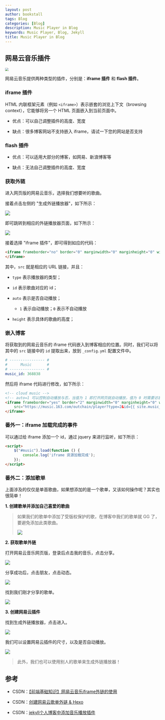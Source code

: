 ```yaml
---
layout: post
author: bookstall
tags: Blog
categories: [Blog]
description: Music Player in Blog
keywords: Music Player, Blog, Jekyll
title: Music Player in Blog
---
```


## 网易云音乐插件

<img src="https://th.bing.com/th/id/R.665f292e1512baa3f2db77850f6cb272?rik=HIBDwKhcvX7RgA&pid=ImgRaw&r=0" style="zoom:67%;" />

网易云音乐提供两种类型的插件，分别是：**iframe 插件** 和 **flash 插件**。

### iframe 插件

HTML 内联框架元素（例如 `<iframe>`）表示嵌套的浏览上下文（browsing context），它能够将另一个 HTML 页面嵌入到当前页面中。

- 优点：可以自己调整插件的高度、宽度

- 缺点：很多博客网站不支持嵌入 iframe，请试一下您的网站是否支持

### flash 插件

- 优点：可以适用大部分的博客，如网易、新浪博客等

- 缺点：无法自己调整插件的高度、宽度

### 获取外链

进入网页版的网易云音乐，选择我们想要听的歌曲。

接着点击左侧的 "生成外链播放器"，如下所示：

![](https://img-blog.csdnimg.cn/5a9bf8efe62a4ff1a7397d7bcf851278.png)

即可跳转到相应的外链播放器页面，如下所示：

![](https://img-blog.csdnimg.cn/4cc5dd4154e94ec99069151a9b048de0.png)

接着选择 "iframe 插件"，即可得到如应的代码：

```html
<iframe frameborder="no" border="0" marginwidth="0" marginheight="0" width=330 height=86 src="//music.163.com/outchain/player?type=2&id=1366216050&auto=1&height=66">
</iframe>
```

其中，`src` 就是相应的 URL 链接，并且：

- `type` 表示播放器的类型；

- `id` 表示歌曲对应的 id；

- `auto` 表示是否自动播放；

  - `1` 表示自动播放；`0` 表示不自动播放

- `height` 表示具体的歌曲的高度；


### 嵌入博客

将获取到的网易云音乐的 iframe 代码嵌入到博客相应的位置。同时，我们可以将其中的 `src` 链接中的 `id` 提取出来，放到 `_config.yml` 配置文件中。

```yml
# ---------------- #
#      Music       #
# ---------------- #
music_id: 368838
```

然后将 iframe 代码进行修改，如下所示：

```html
<!-- cloud music -->
<!-- auto=1 可以控制自动播放与否，当值为 1 即打开网页就自动播放，值为 0 时需要访客手动点击播放 -->
<iframe frameborder="yes" border="2" marginwidth="0" marginheight="0" width=330 height=86
    src="https://music.163.com/outchain/player?type=2&id={{ site.music_id }}&auto=0&height=66" id="music">
</iframe>
```

### 番外一：iframe 加载完成的事件

可以通过给 iframe 添加一个 id，通过 jquery 来进行监听，如下所示：

```html
<script>
    $("#music").load(function () {
        console.log('iframe 资源加载完成');
    });
</script>
```

### 番外二：添加歌单

上面涉及的仅仅是单首歌曲，如果想添加的是一个歌单，又该如何操作呢？其实也很简单！

**1. 创建歌单并添加自己喜爱的歌曲**

> 如果我们的歌单中添加了受版权保护的歌，在博客中我们的歌单就 GG 了，要避免添加此类歌曲。
> 
> ![](https://img-blog.csdnimg.cn/20200409024747754.png?x-oss-process=image/watermark,type_ZmFuZ3poZW5naGVpdGk,shadow_10,text_aHR0cHM6Ly9ibG9nLmNzZG4ubmV0L3FxXzM5NzIwNTk0,size_16,color_FFFFFF,t_70#pic_center)

**2. 获取歌单外链**

打开网易云音乐网页版，登录后点击我的音乐，点击分享。

![](https://img-blog.csdnimg.cn/20200409024829980.png?x-oss-process=image/watermark,type_ZmFuZ3poZW5naGVpdGk,shadow_10,text_aHR0cHM6Ly9ibG9nLmNzZG4ubmV0L3FxXzM5NzIwNTk0,size_16,color_FFFFFF,t_70#pic_center)

分享成功后，点击朋友，点击动态。

![](https://img-blog.csdnimg.cn/20200409024949613.png?x-oss-process=image/watermark,type_ZmFuZ3poZW5naGVpdGk,shadow_10,text_aHR0cHM6Ly9ibG9nLmNzZG4ubmV0L3FxXzM5NzIwNTk0,size_16,color_FFFFFF,t_70#pic_center)

找到我们刚才分享的歌单。

![](https://img-blog.csdnimg.cn/20200409025032376.png?x-oss-process=image/watermark,type_ZmFuZ3poZW5naGVpdGk,shadow_10,text_aHR0cHM6Ly9ibG9nLmNzZG4ubmV0L3FxXzM5NzIwNTk0,size_16,color_FFFFFF,t_70#pic_center)

**3. 创建网易云插件**

找到生成外链播放器，点击进入。

![](https://img-blog.csdnimg.cn/20200409025115529.png?x-oss-process=image/watermark,type_ZmFuZ3poZW5naGVpdGk,shadow_10,text_aHR0cHM6Ly9ibG9nLmNzZG4ubmV0L3FxXzM5NzIwNTk0,size_16,color_FFFFFF,t_70#pic_center)

我们可以设置网易云插件的尺寸，以及是否自动播放。

![](https://img-blog.csdnimg.cn/20200409025158537.png?x-oss-process=image/watermark,type_ZmFuZ3poZW5naGVpdGk,shadow_10,text_aHR0cHM6Ly9ibG9nLmNzZG4ubmV0L3FxXzM5NzIwNTk0,size_16,color_FFFFFF,t_70#pic_center)

> 此外，我们也可以使用别人的歌单来生成外链播放器！

## 参考

- CSDN：[【前端基础知识】网易云音乐iframe外链的使用](https://blog.csdn.net/weixin_46318413/article/details/127925205)

- CSDN：[创建网易云歌单外链 & Hexo](https://blog.csdn.net/qq_39720594/article/details/105423726)

- CSDN：[jekyll个人博客中添加音乐播放插件](https://blog.csdn.net/z564359805/article/details/100709964)
